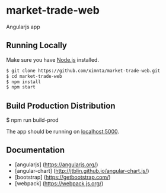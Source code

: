 # market-trade-web

Angularjs app

## Running Locally

Make sure you have [Node.js](http://nodejs.org/) installed.

```sh
$ git clone https://github.com/ximnta/market-trade-web.git
$ cd market-trade-web
$ npm install
$ npm start
```
## Build Production Distribution

$ npm run build-prod

The app should be running on [localhost:5000](http://localhost:5000/).

## Documentation

- [angularjs] (https://angularjs.org/)
- [angular-chart] (http://jtblin.github.io/angular-chart.js/)
- [bootstrap] (https://getbootstrap.com/)
- [webpack] (https://webpack.js.org/)